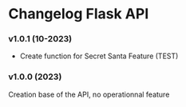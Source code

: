 # Changelog Flask API

### v1.0.1 (10-2023)

- Create function for Secret Santa Feature (TEST)

### v1.0.0 (2023)

Creation base of the API, no operationnal feature
